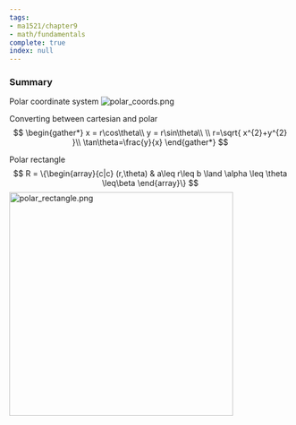 ```yaml
---
tags:
- ma1521/chapter9
- math/fundamentals
complete: true
index: null
---
```


### Summary
Polar coordinate system
<img src="/labyrinth/assets/polar_coords.png" alt="polar_coords.png" class="mx-auto object-fill" style="" />

Converting between cartesian and polar
$$
\begin{gather*}
x = r\cos\theta\\
y = r\sin\theta\\
\\
r=\sqrt{ x^{2}+y^{2} }\\
\tan\theta=\frac{y}{x}
\end{gather*}
$$

Polar rectangle
$$
R = \{\begin{array}{c|c} (r,\theta) & a\leq r\leq b \land \alpha \leq \theta \leq\beta \end{array}\}
$$
<img src="/labyrinth/assets/polar_rectangle.png" alt="polar_rectangle.png" class="mx-auto object-fill" style="width:400px;" />